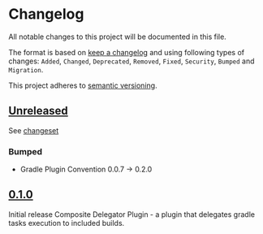 # Changelog

All notable changes to this project will be documented in this file.

The format is based on [keep a changelog](http://keepachangelog.com/en/1.0.0/) and using following
types of changes: `Added`, `Changed`, `Deprecated`, `Removed`, `Fixed`, `Security`, `Bumped` and `Migration`.

This project adheres to [semantic versioning](http://semver.org/spec/v2.0.0.html).

## [Unreleased](https://github.com/bitfunk/gradle-plugins/releases/latest)

See [changeset](https://github.com/bitfunk/gradle-plugins/compare/plugin-tool-composite-delegator@v0.1.0...main)

### Bumped

- Gradle Plugin Convention 0.0.7 -> 0.2.0

## [0.1.0](https://github.com/bitfunk/gradle-plugins/releases/tag/plugin-tool-composite-delegator@v0.1.0)

Initial release Composite Delegator Plugin - a plugin that delegates gradle tasks execution to included builds.
